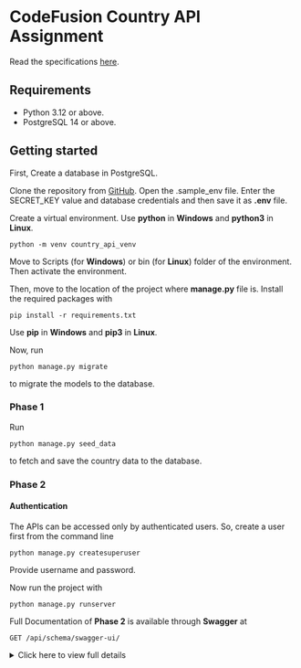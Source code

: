 # CodeFusion Country API Assignment
Read the specifications [here](https://workdrive.zohopublic.eu/file/j2a2g0216a20eacd84923aa639dae1710f712).

## Requirements
- Python 3.12 or above.
- PostgreSQL 14 or above.

## Getting started
First, Create a database in PostgreSQL.

Clone the repository from [GitHub](https://github.com/HqShiblu/CodeFusion-Country-API-Assignment).
Open the .sample_env file.
Enter the SECRET_KEY value and database credentials and then save it as **.env** file.

Create a virtual environment.
Use **python** in **Windows** and **python3** in **Linux**.
```
python -m venv country_api_venv
```

Move to Scripts (for **Windows**) or bin (for **Linux**) folder of the environment.
Then activate the environment.

Then, move to the location of the project where **manage.py** file is.
Install the required packages with 
```
pip install -r requirements.txt
```
Use **pip** in **Windows** and **pip3** in **Linux**.


Now, run
```
python manage.py migrate
```
to migrate the models to the database.



### Phase 1
Run
```
python manage.py seed_data
```
to fetch and save the country data to the database.


### Phase 2
#### Authentication
The APIs can be accessed only by authenticated users.
So, create a user first from the command line
```
python manage.py createsuperuser
```
Provide username and password.

Now run the project with
```
python manage.py runserver
```

Full Documentation of **Phase 2** is available through **Swagger** at

`GET /api/schema/swagger-ui/`

<details>
	<summary>Click here to view full details</summary>

______________

Hit the URL

`POST /api/login/`

with 

```
{
    "username":"your_username",
    "password":"your_password"
}
```
Provide your username and password in the parameter

If username and password are correct it will return something like this
```
{
	"message": "Success",
	"status": 200,
	"token": "Token generated by the app................."
}
```
Copy the token and send it as a **Bearer** token in **Authorization Header** in rest of the URLs in **Phase 2** .

### 1. List all countries

`GET /api/get-all-countries/`

It will return a list of all the countries in the database.

### 2. Retreive details of a specific country

`GET /api/get-specific-country/{id}/`

Insert the id of the country in the **id** variable.

### 3. Create a new country entry

`POST /api/save-country-data/`

Sample Input
```
{
    "cca2": "TSTCN",
    "common_name": "Test Country",
    "official_name": "Republic of Test Country",
    "region": "Asia",
    "subregion": "Asia",
    "capital": "Test",
    "latitude": -20.0,
    "longitude": 20.0,
    "area": 14500,
    "population": 12345,
    "flag": "https://flagcdn.com/w320/bw.png",
    "timezones": [
        "UTC+05:00"
    ]
}
```

Sample Output
```
{
    "message":"Success",
    "status":200
}
```

### 4. Update an existing country's details

`POST /api/update-country-data/{id}/`

Insert the id of the country in the **id** variable.

Sample Input
```
{
    "cca2": "TSTCN",
    "common_name": "Test Country",
    "official_name": "Republic of Test Country",
    "region": "Asia",
    "subregion": "Asia",
    "capital": "Test",
    "latitude": -20.0,
    "longitude": 20.0,
    "area": 14500,
    "population": 12345,
    "flag": "https://flagcdn.com/w320/bw.png",
    "timezones": [
        "UTC+05:00"
    ]
}
```

Sample Output
```
{
    "message":"Success",
    "status":200
}
```

### 5. Delete an existing country

`DELETE /api/delete-specific-country/{id}/`

Insert the id of the country in the **id** variable.

### 6. List same regional countries of a specific country

`GET /api/get-countries-with-region/?region={region}`

Insert the region name in the **region** variable of query parameter.

**Sample Regions:** Asia, Europe, Africa.


### 7. List countries that speak the same language based on a given language

`GET /api/get-countries-with-language/?language={language}`

Insert the region name in the **language** variable of query parameter.

**Sample Languages:** English, Bengali.

	
</details>

